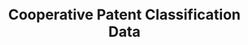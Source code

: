 ---
layout: default
bigquery: https://console.cloud.google.com/bigquery?p=patents-public-data&d=cpc&page=dataset
citation: '“Cooperative Patent Classification” by the EPO and USPTO, for public use. '
contributors: EPO, USPTO
cost: None
description: Cooperative Patent Classification Data contains the scheme and definitions
  of the Cooperative Patent Classification system for classifying patent documents.
  The CPC is the result of a partnership between the EPO and the USPTO in their joint
  effort to develop a common, internationally compatible classification system for
  technical documents, in particular patent publications, which will be used by both
  offices in the patent granting process
documentation: https://www.cooperativepatentclassification.org/cpcSchemeAndDefinitions
last_edit: 04/07/2022, 18:30:54
location: https://www.cooperativepatentclassification.org/index
maintained_by: USPTO, EPO
schema_fields:
- glossary
- limitingReferences
- dateRevised
- level
- breakdown_code
- informativeReferences
- limiting_references
- informative_references
- status
- date_revised
- titleFull
- not_allocatable
- children
- ipcConcordant
- sizeCache
- ipc_concordant
- notAllocatable
- parents
- residualReferences
- symbol
- synonyms
- child_groups
- childGroups
- titlePart
- title_full
- application_references
- title_part
- additional_only
- breakdownCode
- applicationReferences
- residual_references
- definition
shortname: cooperative_patent_classification
tags:
- patents
- science
title: Cooperative Patent Classification Data
uuid: 984374a7-16e9-4b35-9445-458daceb01bf
---